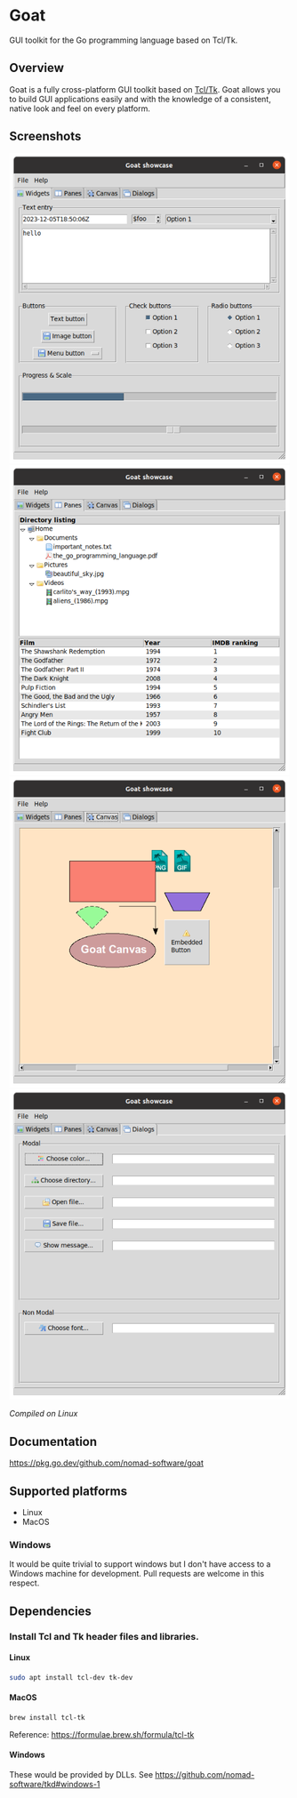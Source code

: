 # Goat

GUI toolkit for the Go programming language based on Tcl/Tk.

## Overview

Goat is a fully cross-platform GUI toolkit based on
[Tcl/Tk](https://www.tcl.tk/about/). Goat allows you to build GUI applications easily
and with the knowledge of a consistent, native look and feel on every platform.

## Screenshots

![](example/screenshots/1.png)
![](example/screenshots/2.png)
![](example/screenshots/3.png)
![](example/screenshots/4.png)

_Compiled on Linux_

## Documentation

https://pkg.go.dev/github.com/nomad-software/goat

## Supported platforms

* Linux
* MacOS

### Windows

It would be quite trivial to support windows but I don't have access to a
Windows machine for development. Pull requests are welcome in this respect.

## Dependencies

### Install Tcl and Tk header files and libraries.

#### Linux

```bash
sudo apt install tcl-dev tk-dev
```

#### MacOS

```bash
brew install tcl-tk
```

Reference: https://formulae.brew.sh/formula/tcl-tk

#### Windows

These would be provided by DLLs.
See https://github.com/nomad-software/tkd#windows-1
